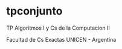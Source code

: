 tpconjunto
==========

TP Algoritmos I y Cs de la Computacion II

Facultad de Cs Exactas UNICEN - Argentina
